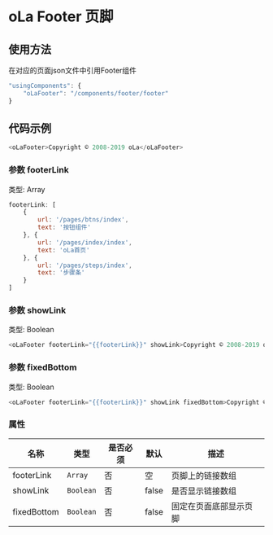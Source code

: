 # oLa Footer 页脚

## 使用方法
在对应的页面json文件中引用Footer组件
```javascript
"usingComponents": {
    "oLaFooter": "/components/footer/footer"
}
```

## 代码示例
```javascript
<oLaFooter>Copyright © 2008-2019 oLa</oLaFooter>
```

### 参数 footerLink
类型: Array
```javascript
footerLink: [
    {
        url: '/pages/btns/index',
        text: '按钮组件'
    }, {
        url: '/pages/index/index',
        text: 'oLa首页'
    }, {
        url: '/pages/steps/index',
        text: '步骤条'
    }
]
```

### 参数 showLink
类型: Boolean
```javascript
<oLaFooter footerLink="{{footerLink}}" showLink>Copyright © 2008-2019 oLa</oLaFooter>
```

### 参数 fixedBottom
类型: Boolean
```javascript
<oLaFooter footerLink="{{footerLink}}" showLink fixedBottom>Copyright © 2008-2019 oLa</oLaFooter>
```

### 属性
| 名称     | 类型    | 是否必须  | 默认  | 描述   |
|---------|---------|----------|------|-------|
| footerLink    | `Array`  | 否       | 空 | 页脚上的链接数组 |
| showLink    | `Boolean`  | 否       | false | 是否显示链接数组 |
| fixedBottom   | `Boolean` | 否       | false | 固定在页面底部显示页脚 |
